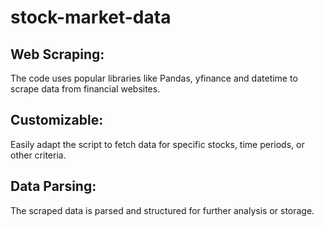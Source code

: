 # stock-market-data
<h2>Web Scraping:</h2> The code uses popular libraries like Pandas, yfinance and datetime to scrape data from financial websites.
<h2>Customizable:</h2> Easily adapt the script to fetch data for specific stocks, time periods, or other criteria.
<h2>Data Parsing:</h2> The scraped data is parsed and structured for further analysis or storage.

